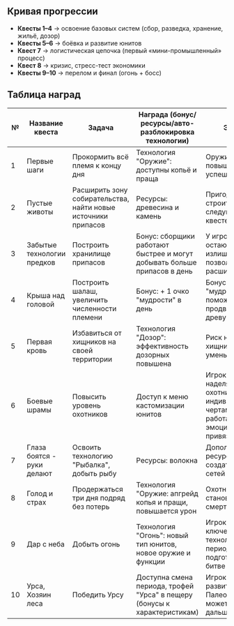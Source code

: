 ## Кривая прогрессии

- **Квесты 1–4** → освоение базовых систем (сбор, разведка, хранение, жильё, дозор)
- **Квесты 5–6** → боёвка и развитие юнитов
- **Квест 7** → логистическая цепочка (первый «мини-промышленный» процесс)
- **Квест 8** → кризис, стресс-тест экономики
- **Квесты 9–10** → перелом и финал (огонь + босс)

## Таблица наград

| №   | Название квеста            | Задача                                                        | Награда (бонус/ресурсы/авто-разблокировка технологии)                     | Эффект                                                                                              |
|-----|----------------------------|---------------------------------------------------------------|---------------------------------------------------------------------------|-----------------------------------------------------------------------------------------------------|
| 1   | Первые шаги                | Прокормить всё племя к концу дня                              | Технология "Оружие": доступны копьё и праща                               | Оружие повышает шанс успешной охоты                                                                 |
| 2   | Пустые животы              | Расширить зону собирательства, найти новые источники припасов | Ресурсы: древесина и камень                                               | Пригодятся для строительства в следующем квесте                                                     |
| 3   | Забытые технологии предков | Построить хранилище припасов                                  | Бонус: сборщики работают быстрее и могут добывать больше припасов в день  | У игрока остаются излишки, что позволяет расширять племя                                            |
| 4   | Крыша над головой          | Построить шалаш, увеличить численности племени                | Бонус: + 1 очко "мудрости" в день                                         | Бонус к "мудрости" поможет быстрее продвигаться по древу технологий                                 |
| 5   | Первая кровь               | Избавиться от хищников на своей территории                    | Технология "Дозор": эффективность дозорных повышена                       | Риск нападения хищников ночью уменьшен                                                              |
| 6   | Боевые шрамы               | Повысить уровень охотников                                    | Доступ к меню кастомизации юнитов                                         | Игрок может наделять охотников индивидуальными чертами, что работает на эмоциональную привязанность |
| 7   | Глаза боятся - руки делают | Освоить технологию "Рыбалка", добыть рыбу                     | Ресурсы: волокна                                                          | Дополнительные ресурсы позволят создать больше сетей                                                |
| 8   | Голод и страх              | Продержаться три дня подряд без потерь                        | Технология "Оружие: апгрейд копья и пращи, повышается урон                | Охотники становятся более смертоносными                                                             |
| 9   | Дар с неба                 | Добыть огонь                                                  | Технология "Огонь": новый тип юнитов, новое оружие и функции              | Игрок открывает ключевую технологию периода и может подготовиться к битве с боссом                  |
| 10  | Урса, Хозяин леса          | Победить Урсу                                                 | Доступна смена периода, трофей "Урса" в пещеру (бонусы к характеристикам) | Игрок завершает развитие в Палеолите и может идти дальше                                            |
